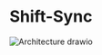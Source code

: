 # Shift-Sync
![Architecture drawio](https://user-images.githubusercontent.com/37774202/234840502-9556ed10-9b25-46f7-9c66-2aa6b8996f60.svg)
